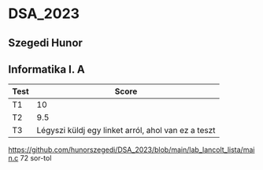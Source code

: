 # DSA_2023

## Szegedi Hunor
## Informatika I. A


| Test  | Score |
| ------------- | ------------- |
| T1  | 10  |
| T2  | 9.5  |
| T3  | Légyszi küldj egy linket arról, ahol van ez a teszt  |

https://github.com/hunorszegedi/DSA_2023/blob/main/lab_lancolt_lista/main.c
72 sor-tol
